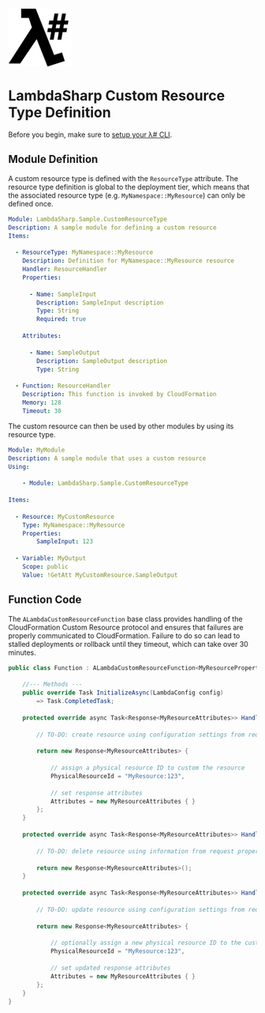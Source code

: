 ![λ#](../../src/DocFx/images/LambdaSharpLogo.png)

# LambdaSharp Custom Resource Type Definition

Before you begin, make sure to [setup your λ# CLI](../../Docs/ReadMe.md).

## Module Definition

A custom resource type is defined with the `ResourceType` attribute. The resource type definition is global to the deployment tier, which means that the associated resource type (e.g. `MyNamespace::MyResource`) can only be defined once.

```yaml
Module: LambdaSharp.Sample.CustomResourceType
Description: A sample module for defining a custom resource
Items:

  - ResourceType: MyNamespace::MyResource
    Description: Definition for MyNamespace::MyResource resource
    Handler: ResourceHandler
    Properties:

      - Name: SampleInput
        Description: SampleInput description
        Type: String
        Required: true

    Attributes:

      - Name: SampleOutput
        Description: SampleOutput description
        Type: String

  - Function: ResourceHandler
    Description: This function is invoked by CloudFormation
    Memory: 128
    Timeout: 30
```

The custom resource can then be used by other modules by using its resource type.
```yaml
Module: MyModule
Description: A sample module that uses a custom resource
Using:

    - Module: LambdaSharp.Sample.CustomResourceType

Items:

  - Resource: MyCustomResource
    Type: MyNamespace::MyResource
    Properties:
        SampleInput: 123

  - Variable: MyOutput
    Scope: public
    Value: !GetAtt MyCustomResource.SampleOutput
```

## Function Code

The `ALambdaCustomResourceFunction` base class provides handling of the CloudFormation Custom Resource protocol and ensures that failures are properly communicated to CloudFormation. Failure to do so can lead to stalled deployments or rollback until they timeout, which can take over 30 minutes.

```csharp
public class Function : ALambdaCustomResourceFunction<MyResourceProperties, MyResourceAttributes> {

    //--- Methods ---
    public override Task InitializeAsync(LambdaConfig config)
        => Task.CompletedTask;

    protected override async Task<Response<MyResourceAttributes>> HandleCreateResourceAsync(Request<MyResourceProperties> request) {

        // TO-DO: create resource using configuration settings from request properties

        return new Response<MyResourceAttributes> {

            // assign a physical resource ID to custom the resource
            PhysicalResourceId = "MyResource:123",

            // set response attributes
            Attributes = new MyResourceAttributes { }
        };
    }

    protected override async Task<Response<MyResourceAttributes>> HandleDeleteResourceAsync(Request<MyResourceProperties> request) {

        // TO-DO: delete resource using information from request properties

        return new Response<MyResourceAttributes>();
    }

    protected override async Task<Response<MyResourceAttributes>> HandleUpdateResourceAsync(Request<MyResourceProperties> request) {

        // TO-DO: update resource using configuration settings from request properties

        return new Response<MyResourceAttributes> {

            // optionally assign a new physical resource ID to the custom resource
            PhysicalResourceId = "MyResource:123",

            // set updated response attributes
            Attributes = new MyResourceAttributes { }
        };
    }
}
```
